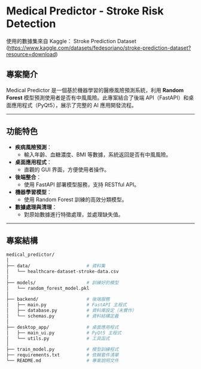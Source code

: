 # **Medical Predictor - Stroke Risk Detection**
使用的數據集來自 Kaggle： Stroke Prediction Dataset (https://www.kaggle.com/datasets/fedesoriano/stroke-prediction-dataset?resource=download)
## **專案簡介**
Medical Predictor 是一個基於機器學習的醫療風險預測系統，利用 **Random Forest** 模型預測使用者是否有中風風險。此專案結合了後端 API（FastAPI）和桌面應用程式（PyQt5），展示了完整的 AI 應用開發流程。

---

## **功能特色**
- **疾病風險預測**：
  - 輸入年齡、血糖濃度、BMI 等數據，系統返回是否有中風風險。
- **桌面應用程式**：
  - 直觀的 GUI 界面，方便使用者操作。
- **後端整合**：
  - 使用 FastAPI 部署模型服務，支持 RESTful API。
- **機器學習模型**：
  - 使用 Random Forest 訓練的高效分類模型。
- **數據處理與清理**：
  - 對原始數據進行特徵處理，並處理缺失值。

---

## **專案結構**

```bash
medical_predictor/
│
├── data/                     # 資料集
│   └── healthcare-dataset-stroke-data.csv
│
├── models/                   # 訓練好的模型
│   └── random_forest_model.pkl
│
├── backend/                  # 後端服務
│   ├── main.py               # FastAPI 主程式
│   ├── database.py           # 資料庫設定（未實作）
│   └── schemas.py            # 資料結構定義
│
├── desktop_app/              # 桌面應用程式
│   ├── main_ui.py            # PyQt5 主程式
│   └── utils.py              # 工具函式
│
├── train_model.py            # 模型訓練程式
├── requirements.txt          # 依賴套件清單
└── README.md                 # 專案說明文件
